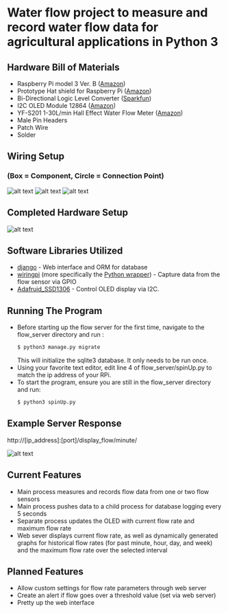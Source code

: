 # Water flow project to measure and record water flow data for agricultural applications in Python 3

## Hardware Bill of Materials
* Raspberry Pi model 3 Ver. B ([Amazon](https://www.amazon.com/gp/product/B01CD5VC92/ref=oh_aui_detailpage_o05_s00?ie=UTF8&psc=1))
* Prototype Hat shield for Raspberry Pi ([Amazon](https://www.amazon.com/gp/product/B01G8DPGWY/ref=oh_aui_detailpage_o02_s00?ie=UTF8&psc=1))
* Bi-Directional Logic Level Converter ([Sparkfun](https://www.sparkfun.com/products/12009))
* I2C OLED Module 12864 ([Amazon](https://www.amazon.com/gp/product/B00O2LLT30/ref=oh_aui_detailpage_o01_s00?ie=UTF8&psc=1))
* YF-S201 1-30L/min Hall Effect Water Flow Meter ([Amazon](https://www.amazon.com/YF-S201-Counter-Sensor-control-Flowmeter/dp/B073W7T8BZ/ref=sr_1_1?s=industrial&ie=UTF8&qid=1522120633&sr=1-1&keywords=yf-s201))
* Male Pin Headers
* Patch Wire
* Solder

## Wiring Setup
### (Box = Component, Circle = Connection Point)

![alt text](https://raw.githubusercontent.com/jpritcha3-14/water_flow_server/master/images/diagram_1.png "Board to level shifter")
![alt text](https://raw.githubusercontent.com/jpritcha3-14/water_flow_server/master/images/diagram_2.png "Level shifter to sensors")
![alt text](https://raw.githubusercontent.com/jpritcha3-14/water_flow_server/master/images/diagram_3.png "Board to OLED")

## Completed Hardware Setup

![alt text](https://raw.githubusercontent.com/jpritcha3-14/water_flow_server/master/images/complete_setup.jpg "Completed Hardware Setup")

## Software Libraries Utilized
* [django](https://www.djangoproject.com/) - Web interface and ORM for database
* [wiringpi](http://wiringpi.com/) (more specifically the [Python wrapper](https://github.com/WiringPi/WiringPi-Python)) - Capture data from the flow sensor via GPIO
* [Adafruid_SSD1306](https://pypi.python.org/pypi/Adafruit-SSD1306) - Control OLED display via I2C.

## Running The Program

* Before starting up the flow server for the first time, navigate to the flow_server directory and run :
    ```bash
    $ python3 manage.py migrate
    ```
    This will initialize the sqlite3 database.   It only needs to be run once.
* Using your favorite text editor, edit line 4 of flow_server/spinUp.py to match  the ip address of your RPi.
* To start the program, ensure you are still in the flow_server directory and run:
    ```bash
    $ python3 spinUp.py
    ```
## Example Server Response
http://[ip_address]:[port]/display_flow/minute/

![alt text](https://raw.githubusercontent.com/jpritcha3-14/water_flow_server/master/images/flow_past_minute.png "Server Response Example")

## Current Features
* Main process measures and records flow data from one or two flow sensors
* Main process pushes data to a child process for database logging every 5 seconds
* Separate process updates the OLED with current flow rate and maximum flow rate
* Web sever displays current flow rate, as well as dynamically generated graphs for historical flow rates (for past minute, hour, day, and week) and the maximum flow rate over the selected interval

## Planned Features
* Allow custom settings for flow rate parameters through web server
* Create an alert if flow goes over a threshold value (set via web server)
* Pretty up the web interface
